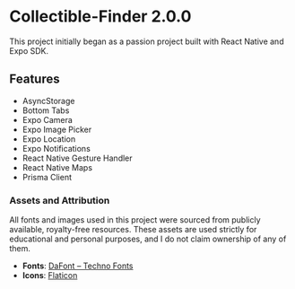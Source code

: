 # Collectible-Finder 2.0.0
This project initially began as a passion project built with React Native and Expo SDK. 

## Features
- AsyncStorage
- Bottom Tabs
- Expo Camera
- Expo Image Picker
- Expo Location
- Expo Notifications
- React Native Gesture Handler
- React Native Maps
- Prisma Client


### Assets and Attribution

All fonts and images used in this project were sourced from publicly available, royalty-free resources. These assets are used strictly for educational and personal purposes, and I do not claim ownership of any of them.

- **Fonts**: [DaFont – Techno Fonts](https://www.dafont.com/theme.php?cat=102)  
- **Icons**: [Flaticon](https://www.flaticon.com/)